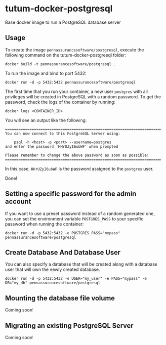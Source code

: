 tutum-docker-postgresql
=======================

Base docker image to run a PostgreSQL database server


Usage
-----

To create the image `pennassurancesoftware/postgresql`, execute the following command on the tutum-docker-postgresql folder:

	docker build -t pennassurancesoftware/postgresql .

To run the image and bind to port 5432:

	docker run -d -p 5432:5432 pennassurancesoftware/postgresql

The first time that you run your container, a new user `postgres` with all privileges 
will be created in PostgreSQL with a random password. To get the password, check the logs
of the container by running:

	docker logs <CONTAINER_ID>

You will see an output like the following:

	========================================================================
	You can now connect to this PostgreSQL Server using:

	    psql -h <host> -p <port> --username=postgres
	and enter the password 'HHrUZyI6ubWF' when prompted
	    
	Please remember to change the above password as soon as possible!
	========================================================================

In this case, `HHrUZyI6ubWF` is the password assigned to the `postgres` user.

Done!


Setting a specific password for the admin account
-------------------------------------------------

If you want to use a preset password instead of a random generated one, you can
set the environment variable `POSTGRES_PASS` to your specific password when running the container:

	docker run -d -p 5432:5432 -e POSTGRES_PASS="mypass" pennassurancesoftware/postgresql
	
Create Database And Database User
-------------------------------------------------

You can also specify a database that will be created along with a database user that will own the newly created database.

    docker run -d -p 5432:5432 -e USER="my_user" -e PASS="mypass" -e DB="my_db" pennassurancesoftware/postgresql


Mounting the database file volume
---------------------------------

Coming soon!


Migrating an existing PostgreSQL Server
----------------------------------

Coming soon!

